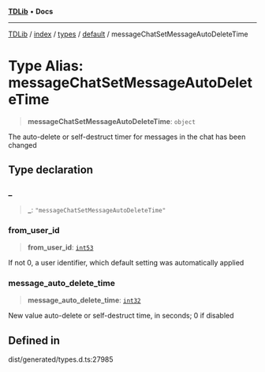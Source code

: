 [**TDLib**](../../../../../../README.md) • **Docs**

***

[TDLib](../../../../../../modules.md) / [index](../../../../../README.md) / [types](../../../README.md) / [default](../README.md) / messageChatSetMessageAutoDeleteTime

# Type Alias: messageChatSetMessageAutoDeleteTime

> **messageChatSetMessageAutoDeleteTime**: `object`

The auto-delete or self-destruct timer for messages in the chat has been changed

## Type declaration

### \_

> **\_**: `"messageChatSetMessageAutoDeleteTime"`

### from\_user\_id

> **from\_user\_id**: [`int53`](int53.md)

If not 0, a user identifier, which default setting was automatically applied

### message\_auto\_delete\_time

> **message\_auto\_delete\_time**: [`int32`](int32.md)

New value auto-delete or self-destruct time, in seconds; 0 if disabled

## Defined in

dist/generated/types.d.ts:27985
